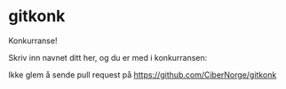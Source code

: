 gitkonk
=======

Konkurranse!

Skriv inn navnet ditt her, og du er med i konkurransen:


Ikke glem å sende pull request på https://github.com/CiberNorge/gitkonk
